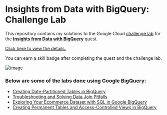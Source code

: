 # Insights from Data with BigQuery: Challenge Lab

This repository contains my solutions to the Google Cloud [challenge lab](https://google.qwiklabs.com/focuses/11988?parent=catalog) for the **[Insights from Data with BigQuery](https://google.qwiklabs.com/quests/123)** quest.

[Click here to view the details.](Google_BigQuery.ipynb)

You can earn a skill badge after completing the quest and the challenge lab.

[![image](https://user-images.githubusercontent.com/67256696/109409325-dba14280-79cc-11eb-9102-c9c0ca4745e7.png)](https://google.qwiklabs.com/public_profiles/c0a951c2-747f-4e4a-9520-3a67696131fb)

### Below are some of the labs done using Google BigQuery:

- [Creating Date-Partitioned Tables in BigQuery](bigquery-date-partitioned-tables.ipynb)
- [Troubleshooting and Solving Data Join Pitfalls](bigquery-data-join-pitfalls.ipynb)
- [Exploring Your Ecommerce Dataset with SQL in Google BigQuery](bigquery-explore-ecommerce-dataset-with-sql.ipynb)
- [Creating Permanent Tables and Access-Controlled Views in BigQuery](bigquery-create-tables-and-views.ipynb)


